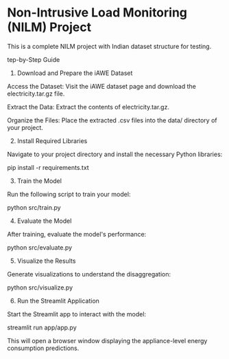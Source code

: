 # Non-Intrusive Load Monitoring (NILM) Project

This is a complete NILM project with Indian dataset structure for testing.

tep-by-Step Guide
1. Download and Prepare the iAWE Dataset

Access the Dataset: Visit the iAWE dataset page
 and download the electricity.tar.gz file.

Extract the Data: Extract the contents of electricity.tar.gz.

Organize the Files: Place the extracted .csv files into the data/ directory of your project.

2. Install Required Libraries

Navigate to your project directory and install the necessary Python libraries:

pip install -r requirements.txt

3. Train the Model

Run the following script to train your model:

python src/train.py

4. Evaluate the Model

After training, evaluate the model's performance:

python src/evaluate.py

5. Visualize the Results

Generate visualizations to understand the disaggregation:

python src/visualize.py

6. Run the Streamlit Application

Start the Streamlit app to interact with the model:

streamlit run app/app.py


This will open a browser window displaying the appliance-level energy consumption predictions.
